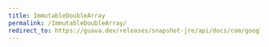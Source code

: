 ```yaml
---
title: ImmutableDoubleArray
permalink: /ImmutableDoubleArray/
redirect_to: https://guava.dev/releases/snapshot-jre/api/docs/com/google/common/primitives/ImmutableDoubleArray.html
---
```

